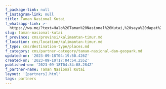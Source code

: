 ```yaml
---
f_package-link: null
f_instagram-link: null
title: Taman Nasional Kutai
f_whatsapp-link: >-
  https://wa.me/?text=Halo%20Taman%20Nasional%20Kutai,%20saya%20dapat%20info%20dari%20@loocale.id%20dan%20punya%20pertanyaan
slug: taman-nasional-kutai
f_province: cms/provinsi/kalimantan-timur.md
f_location: cms/location/kalimantan-timur.md
f_type: cms/destination-type/places.md
f_category: cms/partner-category/taman-nasional-dan-geopark.md
updated-on: '2023-09-18T04:19:50.426Z'
created-on: '2023-09-10T17:04:54.255Z'
published-on: '2023-09-18T04:34:08.284Z'
f_partner-name: Taman Nasional Kutai
layout: '[partners].html'
tags: partners
---
```



